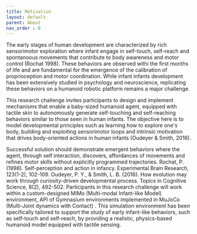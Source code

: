 ```yaml
---
title: Motivation
layout: default
parent: About
nav_order : 0
---
```


The early stages of human development are characterized by rich sensorimotor exploration where infant engage in self-touch, self-reach and spontanoous movements that contribute to body awareness and motor control (Rochat 1998). These behaviors are observed withi the first months of life and are fundamental for the emergence of the calibration of proprioception and motor coordination. While infant infants development has been extensively studied in psychology and neuroscience, replicating these behaviors on a humanoid robotic platform remains a major challenge.

This research challenge invites participants to design and implement mechanisms that enable a baby-sized humanoid agent, equipped with tactile skin to autonomously generate self-touching and self-reaching behaviors similar to those seen in human infants. The objective here is to model developmental principles such as learning how to explore one's body, building and exploiting sensorimotor loops and intrinsic motivation that drives body-oriented actions in human infants (Oudeyer & Smith, 2016).

Successful solution should demonstrate emergent behaviors where the agent, through self interaction, discovers, affordances of movements and refines motor skills without explicitly programmed trajectories.
Rochat, P. (1998). Self-perception and action in infancy. Experimental Brain Research, 123(1-2), 102-109.
Oudeyer, P. Y., & Smith, L. B. (2016). How evolution may work through curiosity-driven developmental process. Topics in Cognitive Science, 8(2), 492-502.
Participants in this research challenge will work within a custom-designed MIMo (Multi-modal Infant-like Model) environment, API of Gymnasium environments implemented in MuJoCo (Multi-Joint dynamics with Contact) . This simulation environment has been specifically tailored to support the study of early infant-like behaviors, such as self-touch and self-reach, by providing a realistic, physics-based humanoid model equipped with tactile sensing.